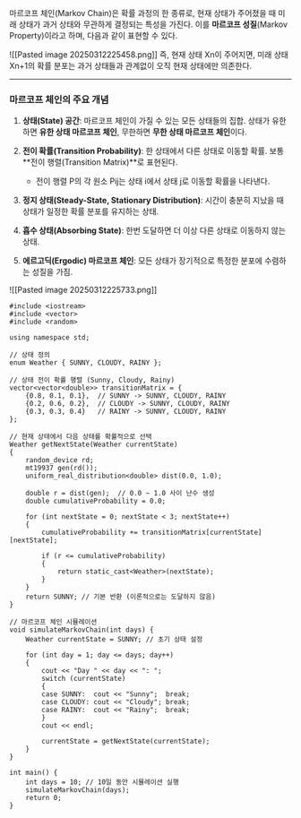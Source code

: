 마르코프 체인(Markov Chain)은 확률 과정의 한 종류로, 현재 상태가 주어졌을 때 미래 상태가 과거 상태와 무관하게 결정되는 특성을 가진다. 이를 **마르코프 성질**(Markov Property)이라고 하며, 다음과 같이 표현할 수 있다.

![[Pasted image 20250312225458.png]]
즉, 현재 상태 Xn이 주어지면, 미래 상태 Xn+1의 확률 분포는 과거 상태들과 관계없이 오직 현재 상태에만 의존한다.

---
### 마르코프 체인의 주요 개념

1. **상태(State) 공간**: 마르코프 체인이 가질 수 있는 모든 상태들의 집합. 상태가 유한하면 **유한 상태 마르코프 체인**, 무한하면 **무한 상태 마르코프 체인**이다.
    
2. **전이 확률(Transition Probability)**: 한 상태에서 다른 상태로 이동할 확률. 보통 **전이 행렬(Transition Matrix)**로 표현된다.
    
    - 전이 행렬 P의 각 원소 Pij는 상태 i에서 상태 j로 이동할 확률을 나타낸다.
3. **정지 상태(Steady-State, Stationary Distribution)**: 시간이 충분히 지났을 때 상태가 일정한 확률 분포를 유지하는 상태.
    
4. **흡수 상태(Absorbing State)**: 한번 도달하면 더 이상 다른 상태로 이동하지 않는 상태.
    
5. **에르고딕(Ergodic) 마르코프 체인**: 모든 상태가 장기적으로 특정한 분포에 수렴하는 성질을 가짐.

![[Pasted image 20250312225733.png]]

```
#include <iostream>
#include <vector>
#include <random>

using namespace std;

// 상태 정의
enum Weather { SUNNY, CLOUDY, RAINY };

// 상태 전이 확률 행렬 (Sunny, Cloudy, Rainy)
vector<vector<double>> transitionMatrix = {
    {0.8, 0.1, 0.1},  // SUNNY -> SUNNY, CLOUDY, RAINY
    {0.2, 0.6, 0.2},  // CLOUDY -> SUNNY, CLOUDY, RAINY
    {0.3, 0.3, 0.4}   // RAINY -> SUNNY, CLOUDY, RAINY
};

// 현재 상태에서 다음 상태를 확률적으로 선택
Weather getNextState(Weather currentState)
{
    random_device rd;
    mt19937 gen(rd());
    uniform_real_distribution<double> dist(0.0, 1.0);

    double r = dist(gen);  // 0.0 ~ 1.0 사이 난수 생성
    double cumulativeProbability = 0.0;

    for (int nextState = 0; nextState < 3; nextState++) 
    {
        cumulativeProbability += transitionMatrix[currentState][nextState];
        
        if (r <= cumulativeProbability) 
        {
            return static_cast<Weather>(nextState);
        }
    }
    return SUNNY; // 기본 반환 (이론적으로는 도달하지 않음)
}

// 마르코프 체인 시뮬레이션
void simulateMarkovChain(int days) {
    Weather currentState = SUNNY; // 초기 상태 설정

    for (int day = 1; day <= days; day++) 
    {
        cout << "Day " << day << ": ";
        switch (currentState)
        {
        case SUNNY:  cout << "Sunny";  break;
        case CLOUDY: cout << "Cloudy"; break;
        case RAINY:  cout << "Rainy";  break;
        }
        cout << endl;

        currentState = getNextState(currentState);
    }
}

int main() {
    int days = 10; // 10일 동안 시뮬레이션 실행
    simulateMarkovChain(days);
    return 0;
}
```